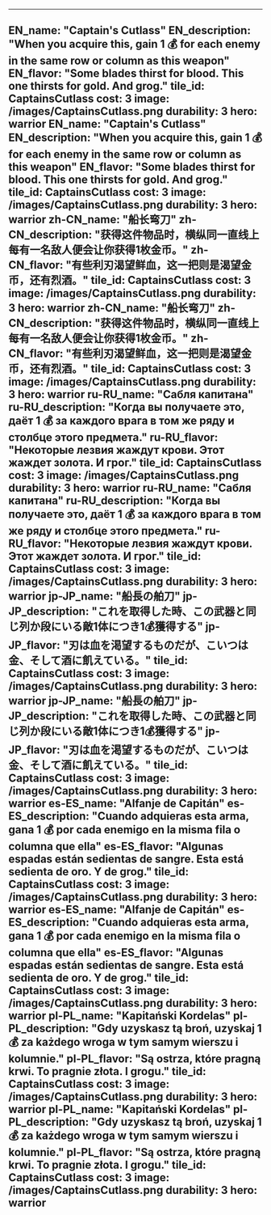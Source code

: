 ---

EN_name: "Captain's Cutlass"
EN_description: "When you acquire this, gain 1 💰 for each enemy in the same row or column as this weapon"
EN_flavor: "Some blades thirst for blood. This one thirsts for gold. And grog."
tile_id: CaptainsCutlass
cost: 3
image: /images/CaptainsCutlass.png
durability: 3
hero: warrior
EN_name: "Captain's Cutlass"
EN_description: "When you acquire this, gain 1 💰 for each enemy in the same row or column as this weapon"
EN_flavor: "Some blades thirst for blood. This one thirsts for gold. And grog."
tile_id: CaptainsCutlass
cost: 3
image: /images/CaptainsCutlass.png
durability: 3
hero: warrior
zh-CN_name: "船长弯刀"
zh-CN_description: "获得这件物品时，横纵同一直线上每有一名敌人便会让你获得1枚金币。"
zh-CN_flavor: "有些利刃渴望鲜血，这一把则是渴望金币，还有烈酒。"
tile_id: CaptainsCutlass
cost: 3
image: /images/CaptainsCutlass.png
durability: 3
hero: warrior
zh-CN_name: "船长弯刀"
zh-CN_description: "获得这件物品时，横纵同一直线上每有一名敌人便会让你获得1枚金币。"
zh-CN_flavor: "有些利刃渴望鲜血，这一把则是渴望金币，还有烈酒。"
tile_id: CaptainsCutlass
cost: 3
image: /images/CaptainsCutlass.png
durability: 3
hero: warrior
ru-RU_name: "Сабля капитана"
ru-RU_description: "Когда вы получаете это, даёт 1 💰 за каждого врага в том же ряду и столбце этого предмета."
ru-RU_flavor: "Некоторые лезвия жаждут крови. Этот жаждет золота. И грог."
tile_id: CaptainsCutlass
cost: 3
image: /images/CaptainsCutlass.png
durability: 3
hero: warrior
ru-RU_name: "Сабля капитана"
ru-RU_description: "Когда вы получаете это, даёт 1 💰 за каждого врага в том же ряду и столбце этого предмета."
ru-RU_flavor: "Некоторые лезвия жаждут крови. Этот жаждет золота. И грог."
tile_id: CaptainsCutlass
cost: 3
image: /images/CaptainsCutlass.png
durability: 3
hero: warrior
jp-JP_name: "船長の舶刀"
jp-JP_description: "これを取得した時、この武器と同じ列か段にいる敵1体につき1💰獲得する"
jp-JP_flavor: "刃は血を渇望するものだが、こいつは金、そして酒に飢えている。"
tile_id: CaptainsCutlass
cost: 3
image: /images/CaptainsCutlass.png
durability: 3
hero: warrior
jp-JP_name: "船長の舶刀"
jp-JP_description: "これを取得した時、この武器と同じ列か段にいる敵1体につき1💰獲得する"
jp-JP_flavor: "刃は血を渇望するものだが、こいつは金、そして酒に飢えている。"
tile_id: CaptainsCutlass
cost: 3
image: /images/CaptainsCutlass.png
durability: 3
hero: warrior
es-ES_name: "Alfanje de Capitán"
es-ES_description: "Cuando adquieras esta arma, gana 1 💰 por cada enemigo en la misma fila o columna que ella"
es-ES_flavor: "Algunas espadas están sedientas de sangre. Esta está sedienta de oro. Y de grog."
tile_id: CaptainsCutlass
cost: 3
image: /images/CaptainsCutlass.png
durability: 3
hero: warrior
es-ES_name: "Alfanje de Capitán"
es-ES_description: "Cuando adquieras esta arma, gana 1 💰 por cada enemigo en la misma fila o columna que ella"
es-ES_flavor: "Algunas espadas están sedientas de sangre. Esta está sedienta de oro. Y de grog."
tile_id: CaptainsCutlass
cost: 3
image: /images/CaptainsCutlass.png
durability: 3
hero: warrior
pl-PL_name: "Kapitański Kordelas"
pl-PL_description: "Gdy uzyskasz tą broń, uzyskaj 1 💰 za każdego wroga w tym samym wierszu i kolumnie."
pl-PL_flavor: "Są ostrza, które pragną krwi. To pragnie złota. I grogu."
tile_id: CaptainsCutlass
cost: 3
image: /images/CaptainsCutlass.png
durability: 3
hero: warrior
pl-PL_name: "Kapitański Kordelas"
pl-PL_description: "Gdy uzyskasz tą broń, uzyskaj 1 💰 za każdego wroga w tym samym wierszu i kolumnie."
pl-PL_flavor: "Są ostrza, które pragną krwi. To pragnie złota. I grogu."
tile_id: CaptainsCutlass
cost: 3
image: /images/CaptainsCutlass.png
durability: 3
hero: warrior
---
